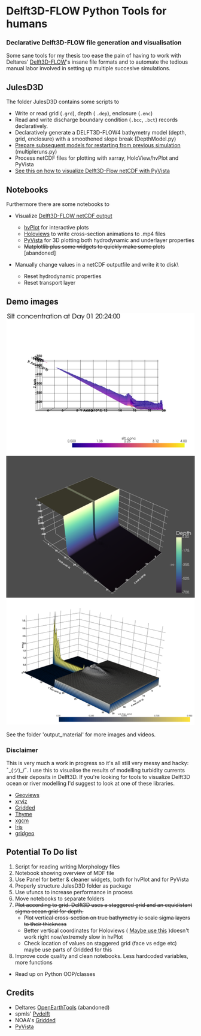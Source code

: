 # Delft3D-FLOW Python Tools for humans
### Declarative Delft3D-FLOW file generation and visualisation

Some sane tools for my thesis too ease the pain of having to work with Deltares' [Delft3D-FLOW](https://oss.deltares.nl/documents/183920/185723/Delft3D-FLOW_User_Manual.pdf)'s insane file formats and to automate the tedious manual labor involved in setting up multiple succesive simulations.

## JulesD3D

The folder JulesD3D contains some scripts to

* Write or read grid (`.grd`), depth ( `.dep`), enclosure (`.enc`)
* Read and write discharge boundary condition (`.bcc`, `.bct`) records declaratively.
* Declaratively generate a  DELFT3D-FLOW4 bathymetry model (depth, grid, enclosure) with a smoothened slope break (DepthModel.py)
* [Prepare subsequent models for restarting from previous simulation](Multirun.md) (multipleruns.py)
* Process netCDF files for plotting with xarray, HoloView/hvPlot and PyVista
* [See this on how to visualize Delft3D-Flow netCDF with PyVista](Delft3D_to_PyVista_Approach.md) 

## Notebooks

Furthermore there are some notebooks to

* Visualize [Delft3D-FLOW netCDF output](Delft3D_NetCDF_Output_overview.md)

  * [hvPlot](https://hvplot.pyviz.org/) for interactive plots
  * [Holoviews](http://holoviews.org/) to write cross-section animations to .mp4 files
  * [PyVista](https://www.pyvista.org) for 3D plotting both hydrodynamic and underlayer properties
  * ~~Matplotlib plus some widgets to quickly make some plots~~ [abandoned]
* Manually change values in a netCDF outputfile and write it to disk\
  * Reset hydrodynamic properties
  * Reset transport layer

##  Demo images

<img width="700px" title="Silt concentration 3D sideview" src="output_material/example_silt_conc_sideview_yz.png" />

<img src="output_material/depth_sans_enc.png" title="Model Bathymetry z-axis scaled by 25" width="700px" />

<img src="output_material/example_underlayers.png" title="Model Bathymetry z-axis scaled by 25" width="700px" />

See the folder 'output_material' for more images and videos.

### Disclaimer

This is very much a work in progress so it's all still very messy and hacky:  ¯\_(ツ)_/¯.  I use this to visualise the results of modelling turbidity currents and their deposits in Delft3D. If you're looking for tools to visualize Delft3D ocean or river modelling I'd suggest to look at one of these libraries.

* [Geoviews](http://geoviews.org/)
* [xrviz](https://xrviz.readthedocs.io/en/latest/)
* [Gridded](https://github.com/NOAA-ORR-ERD/gridded)
* [Thyme](https://github.com/noaa-ocs-modeling/thyme) 
* [xgcm](https://github.com/xgcm/xgcm)
* [Iris](https://scitools.org.uk/iris/docs/latest/)
* [gridgeo](https://pyoceans.github.io/gridgeo/gridgeo_tour.html)

## Potential To Do list

1. Script for reading writing Morphology files
2. Notebook showing overview of MDF file
2. Use Panel for better & cleaner widgets, both for hvPlot and for PyVista
3. Properly structure JulesD3D folder as package
4. Use ufuncs to increase performance in process 
5. Move notebooks to separate folders
6. ~~Plot according to grid. Delft3D uses a staggered grid and an equidistant sigma ocean grid for depth.~~ 
   - ~~Plot vertical cross-section on true bathymetry ie scale sigma layers to their thickness~~
   - Better vertical coordinates for Holoviews ( [Maybe use this](https://github.com/jbusecke/xarrayutils/blob/master/doc/vertical_coords.ipynb) )doesn't work right now/extremely slow in hvPlot
   - Check location of values on staggered grid (face vs edge etc) maybe use parts of Gridded for this
8. Improve code quality and clean notebooks. Less hardcoded variables, more functions
  * Read up on Python OOP/classes

## Credits

- Deltares [OpenEarthTools](https://svn.oss.deltares.nl/repos/openearthtools/trunk/python/) (abandoned)
- spmls' [Pydelft](https://github.com/spmls/pydelft) 
- NOAA's [Gridded](https://github.com/NOAA-ORR-ERD/gridded)
- [PyVista](https://www.pyvista.org)
